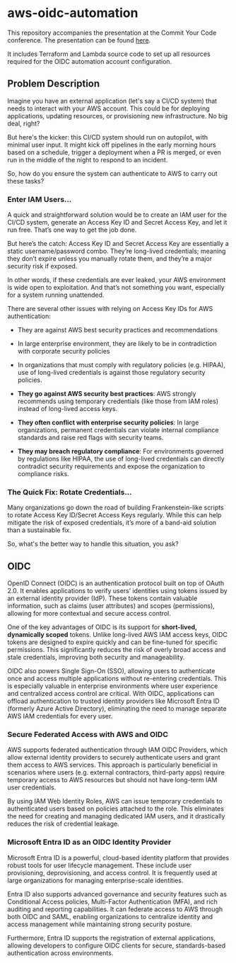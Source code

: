 # aws-oidc-automation

This repository accompanies the presentation at the Commit Your Code conference. The presentation can be found [here](https://github.com/borkod/CYC2025).

It includes Terraform and Lambda source code to set up all resources required for the OIDC automation account configuration.

## Problem Description

Imagine you have an external application (let's say a CI/CD system) that needs to interact with your AWS account. This could be for deploying applications, updating resources, or provisioning new infrastructure. No big deal, right?

But here's the kicker: this CI/CD system should run on autopilot, with minimal user input. It might kick off pipelines in the early morning hours based on a schedule, trigger a deployment when a PR is merged, or even run in the middle of the night to respond to an incident.

So, how do you ensure the system can authenticate to AWS to carry out these tasks?

### Enter IAM Users...

A quick and straightforward solution would be to create an IAM user for the CI/CD system, generate an Access Key ID and Secret Access Key, and let it run free. That’s one way to get the job done.

But here’s the catch: Access Key ID and Secret Access Key are essentially a static username/password combo. They’re long-lived credentials; meaning they don’t expire unless you manually rotate them, and they’re a major security risk if exposed.

In other words, if these credentials are ever leaked, your AWS environment is wide open to exploitation. And that’s not something you want, especially for a system running unattended.

There are several other issues with relying on Access Key IDs for AWS authentication:
- They are against AWS best security practices and recommendations
- In large enterprise environment, they are likely to be in contradiction with corporate security policies
- In organizations that must comply with regulatory policies (e.g. HIPAA), use of long-lived credentials is against those regulatory security policies. 

- **They go against AWS security best practices**: AWS strongly recommends using temporary credentials (like those from IAM roles) instead of long-lived access keys.
- **They often conflict with enterprise security policies**: In large organizations, permanent credentials can violate internal compliance standards and raise red flags with security teams.
- **They may breach regulatory compliance**: For environments governed by regulations like HIPAA, the use of long-lived credentials can directly contradict security requirements and expose the organization to compliance risks.

### The Quick Fix: Rotate Credentials...

Many organizations go down the road of building Frankenstein-like scripts to rotate Access Key ID/Secret Access Keys regularly. While this can help mitigate the risk of exposed credentials, it’s more of a band-aid solution than a sustainable fix.

So, what's the better way to handle this situation, you ask?

## OIDC

OpenID Connect (OIDC) is an authentication protocol built on top of OAuth 2.0. It enables applications to verify users’ identities using tokens issued by an external identity provider (IdP). These tokens contain valuable information, such as claims (user attributes) and scopes (permissions), allowing for more contextual and secure access control.

One of the key advantages of OIDC is its support for **short-lived, dynamically scoped** tokens. Unlike long-lived AWS IAM access keys, OIDC tokens are designed to expire quickly and can be fine-tuned for specific permissions. This significantly reduces the risk of overly broad access and stale credentials, improving both security and manageability.

OIDC also powers Single Sign-On (SSO), allowing users to authenticate once and access multiple applications without re-entering credentials. This is especially valuable in enterprise environments where user experience and centralized access control are critical. With OIDC, applications can offload authentication to trusted identity providers like Microsoft Entra ID (formerly Azure Active Directory), eliminating the need to manage separate AWS IAM credentials for every user.

### Secure Federated Access with AWS and OIDC

AWS supports federated authentication through IAM OIDC Providers, which allow external identity providers to securely authenticate users and grant them access to AWS services. This approach is particularly beneficial in scenarios where users (e.g. external contractors, third-party apps) require temporary access to AWS resources but should not have long-term IAM user credentials.

By using IAM Web Identity Roles, AWS can issue temporary credentials to authenticated users based on policies attached to the role. This eliminates the need for creating and managing dedicated IAM users, and it drastically reduces the risk of credential leakage.

### Microsoft Entra ID as an OIDC Identity Provider

Microsoft Entra ID is a powerful, cloud-based identity platform that provides robust tools for user lifecycle management. These include user provisioning, deprovisioning, and access control. It is frequently used at large organizations for managing enterprise-scale identities.

Entra ID also supports advanced governance and security features such as Conditional Access policies, Multi-Factor Authentication (MFA), and rich auditing and reporting capabilities. It can federate access to AWS through both OIDC and SAML, enabling organizations to centralize identity and access management while maintaining strong security posture.

Furthermore, Entra ID supports the registration of external applications, allowing developers to configure OIDC clients for secure, standards-based authentication across environments.

